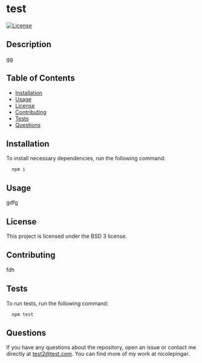 # test

  [![License](https://img.shields.io/badge/License-BSD%203--Clause-blue.svg)](https://opensource.org/licenses/BSD-3-Clause)

  ## Description
  gg
  
  ## Table of Contents

  - [Installation](#installation)
  - [Usage](#usage)
  - [License](#license)
  - [Contributing](#contributing)
  - [Tests](#tests)
  - [Questions](#questions)

  ## Installation
  To install necessary dependencies, run the following command:
  
      npm i

  ## Usage 
  gdfg

  ## License
  This project is licensed under the BSD 3 license.

  ## Contributing
  fdh

  ## Tests
  To run tests, run the following command:

      npm test

  ## Questions
  If you have any questions about the repository, open an issue or contact me directly at test2@test.com. You can find more of my work at nicolepingar.

